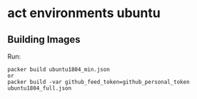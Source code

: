 # act environments ubuntu

## Building Images

Run:

```
packer build ubuntu1804_min.json
or
packer build -var github_feed_token=github_personal_token ubuntu1804_full.json
```
